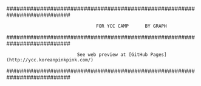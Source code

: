 ###########################################################################

                                     FOR YCC CAMP      BY GRAPH
                        
###########################################################################

                              See web preview at [GitHub Pages](http://ycc.koreanpinkpink.com/)

###########################################################################
